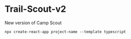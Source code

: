 # Trail-Scout-v2
New version of Camp Scout

```shell
npx create-react-app project-name --template typescript
```